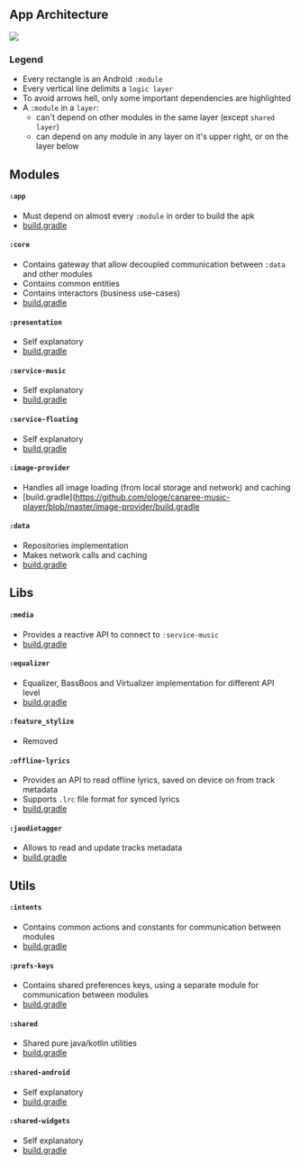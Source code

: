 ## App Architecture

<img src="https://github.com/ologe/canaree-music-player/blob/master/docs/images/app_architecture.jpg">

<br>

### Legend
- Every rectangle is an Android `:module`
- Every vertical line delimits a `logic layer`
- To avoid arrows hell, only some important dependencies are highlighted
- A `:module` in a `layer`:
    - can't depend on other modules in the same layer (except `shared layer`)
    - can depend on any module in any layer on it's upper right, or on the layer below

## Modules

#### `:app`
- Must depend on almost every `:module` in order to build the apk
- [build.gradle](https://github.com/ologe/canaree-music-player/blob/master/app/build.gradle)

#### `:core`
- Contains gateway that allow decoupled communication between `:data` and other modules
- Contains common entities
- Contains interactors (business use-cases)
- [build.gradle](https://github.com/ologe/canaree-music-player/blob/master/core/build.gradle)

#### `:presentation`
- Self explanatory
- [build.gradle](https://github.com/ologe/canaree-music-player/blob/master/presentation/build.gradle)

#### `:service-music`
- Self explanatory
- [build.gradle](https://github.com/ologe/canaree-music-player/blob/master/service-music/build.gradle)

#### `:service-floating`
- Self explanatory
- [build.gradle](https://github.com/ologe/canaree-music-player/blob/master/service-floating/build.gradle)

#### `:image-provider`
- Handles all image loading (from local storage and network) and caching
- [build.gradle](https://github.com/ologe/canaree-music-player/blob/master/image-provider/build.gradle

#### `:data`
- Repositories implementation
- Makes network calls and caching
- [build.gradle](https://github.com/ologe/canaree-music-player/blob/master/data/build.gradle)

## Libs

#### `:media`
- Provides a reactive API to connect to `:service-music`
- [build.gradle](https://github.com/ologe/canaree-music-player/blob/master/media/build.gradle)

#### `:equalizer`
- Equalizer, BassBoos and Virtualizer implementation for different API level
- [build.gradle](https://github.com/ologe/canaree-music-player/blob/master/equalizer/build.gradle)

#### `:feature_stylize`
- Removed

#### `:offline-lyrics`
- Provides an API to read offline lyrics, saved on device on from track metadata
- Supports `.lrc` file format for synced lyrics
- [build.gradle](https://github.com/ologe/canaree-music-player/blob/master/offline-lyrics/build.gradle) 

#### `:jaudiotagger`
- Allows to read and update tracks metadata
- [build.gradle](https://github.com/ologe/canaree-music-player/blob/master/jaudiotagger/build.gradle) 

## Utils

#### `:intents`
- Contains common actions and constants for communication between modules
- [build.gradle](https://github.com/ologe/canaree-music-player/blob/master/intents/build.gradle)

#### `:prefs-keys`
- Contains shared preferences keys, using a separate module for communication between modules
- [build.gradle](https://github.com/ologe/canaree-music-player/blob/master/prefs-keys/build.gradle)

#### `:shared`
- Shared pure java/kotlin utilities
- [build.gradle](https://github.com/ologe/canaree-music-player/blob/master/shared/build.gradle)

#### `:shared-android`
- Self explanatory
- [build.gradle](https://github.com/ologe/canaree-music-player/blob/master/shared-android/build.gradle) 

#### `:shared-widgets`
- Self explanatory
- [build.gradle](https://github.com/ologe/canaree-music-player/blob/master/shared-widgets/build.gradle)
